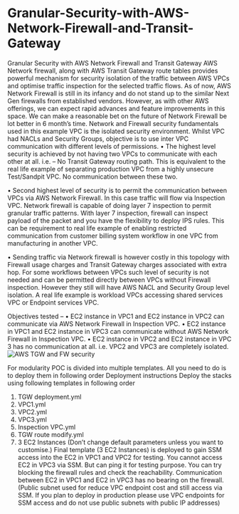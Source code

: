 # Granular-Security-with-AWS-Network-Firewall-and-Transit-Gateway
Granular Security with AWS Network Firewall and Transit Gateway
AWS Network firewall, along with AWS Transit Gateway route tables provides powerful mechanism for security isolation of the traffic between AWS VPCs and optimise traffic inspection for the selected traffic flows. 
As of now, AWS Network Firewall is still in its infancy and do not stand up to the similar Next Gen firewalls from established vendors. However, as with other AWS offerings, we can expect rapid advances and feature improvements in this space. We can make a reasonable bet on the future of Network Firewall be lot better in 6 month’s time. 
Network and Firewall security fundamentals used in this example
VPC is the isolated security environment. Whilst VPC had NACLs and Security Groups, objective is to use inter VPC communication with different levels of permissions. 
•	The highest level security is achieved by not having two VPCs to communicate with each other at all. i.e. – No Transit Gateway routing path. This is equivalent to the real life example of separating production VPC from a highly unsecure Test/Sandpit VPC. No communication between these two.

•	Second highest level of security is to permit the communication between VPCs via AWS Network Firewall. In this case traffic will flow via Inspection VPC. Network firewall is capable of doing layer 7 inspection to permit granular traffic patterns. With layer 7 inspection, firewall can inspect payload of the packet and you have the flexibility to deploy IPS rules. This can be requirement to real life example of enabling restricted communication from customer billing system workflow in one VPC from manufacturing in another VPC.

•	Sending traffic via Network firewall is however costly in this topology with Firewall usage charges and Transit Gateway charges associated with extra hop. For some workflows between VPCs such level of security is not needed and can be permitted directly between VPCs without Firewall inspection. However they still will have AWS NACL and Security Group level isolation. A real life example is workload VPCs accessing shared services VPC or Endpoint services VPC.

Objectives tested –
•	EC2 instance in VPC1 and EC2 instance in VPC2 can communicate via AWS Network Firewall in Inspection VPC.
•	EC2 instance in VPC1 and EC2 instance in VPC3 can communicate without AWS Network Firewall in Inspection VPC. 
•	EC2 instance in VPC2 and EC2 instance in VPC 3 has no communication at all. i.e. VPC2 and VPC3 are completely isolated.
![AWS TGW and FW security](https://user-images.githubusercontent.com/60869393/129464196-0ecf653a-4a3c-49a8-b7df-216eae69ae1e.jpg)


For modularity POC is divided into multiple templates. All you need to do is to deploy them in following order 
Deployment instructions
Deploy the stacks using following templates in following order
1.	TGW deployment.yml
2.	VPC1.yml
3.	VPC2.yml
4.	VPC3.yml
5.	Inspection VPC.yml
6.	TGW route modify.yml
7.	3 EC2 Instances
(Don’t change default parameters unless you want to customise.)
Final template (3 EC2 Instances) is deployed to gain SSM access into the EC2 in VPC1 and VPC2 for testing. You cannot access EC2 in VPC3 via SSM. But can ping it for testing purpose. 
You can try blocking the firewall rules and check the reachability. Communication between EC2 in VPC1 and EC2 in VPC3 has no bearing on the firewall. 
(Public subnet used for reduce VPC endpoint cost and still access via SSM. If you plan to deploy in production please use VPC endpoints for SSM access and do not use public subnets with public IP addresses)

